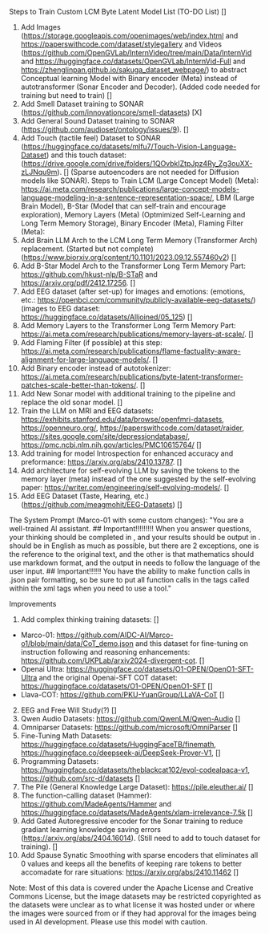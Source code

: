 Steps to Train Custom LCM Byte Latent Model List (TO-DO List) []
1. Add Images (https://storage.googleapis.com/openimages/web/index.html and https://paperswithcode.com/dataset/stylegallery and Videos (https://github.com/OpenGVLab/InternVideo/tree/main/Data/InternVid and https://huggingface.co/datasets/OpenGVLab/InternVid-Full and https://zhenglinpan.github.io/sakuga_dataset_webpage/) to abstract Conceptual learning Model with Binary encoder (Meta) instead of autotransformer (Sonar Encoder and Decoder). (Added code needed for training but need to train) []
5. Add Smell Dataset training to SONAR (https://github.com/innovationcore/smell-datasets) [X]
6. Add General Sound Dataset training to SONAR (https://github.com/audioset/ontology/issues/9). []
7. Add Touch (tactile feel) Dataset to SONAR (https://huggingface.co/datasets/mlfu7/Touch-Vision-Language-Dataset) and this touch dataset: (https://drive.google.com/drive/folders/1QOvbkIZtpJpz4Ry_Zg3ouXX-zLJNqu9m). []
(Sparse autoencoders are not needed for Diffusion models like SONAR). 
Steps to Train LCM (Large Concept Model) (Meta): https://ai.meta.com/research/publications/large-concept-models-language-modeling-in-a-sentence-representation-space/, LBM (Large Brain Model), B-Star (Model that can self-train and encourage exploration), Memory Layers (Meta) (Optmimized Self-Learning and Long Term Memory Storage), Binary Encoder (Meta), Flaming Filter (Meta):
1. Add Brain LLM Arch to the LCM Long Term Memory (Transformer Arch) replacement. (Started but not complete) (https://www.biorxiv.org/content/10.1101/2023.09.12.557460v2) []
2. Add B-Star Model Arch to the Transformer Long Term Memory Part: https://github.com/hkust-nlp/B-STaR and https://arxiv.org/pdf/2412.17256. []
3. Add EEG dataset (after set-up) for images and emotions: (emotions, etc.: https://openbci.com/community/publicly-available-eeg-datasets/)(images to EEG dataset: https://huggingface.co/datasets/Alljoined/05_125) []
4. Add Memory Layers to the Transformer Long Term Memory Part: https://ai.meta.com/research/publications/memory-layers-at-scale/. []
5. Add Flaming Filter (if possible) at this step: https://ai.meta.com/research/publications/flame-factuality-aware-alignment-for-large-language-models/. []
6. Add Binary encoder instead of autotokenizer: https://ai.meta.com/research/publications/byte-latent-transformer-patches-scale-better-than-tokens/. []
7. Add New Sonar model with additional training to the pipeline and replace the old sonar model. []
8. Train the LLM on MRI and EEG datasets: https://exhibits.stanford.edu/data/browse/openfmri-datasets, https://openneuro.org/, https://paperswithcode.com/dataset/raider, https://sites.google.com/site/depressiondatabase/, https://pmc.ncbi.nlm.nih.gov/articles/PMC10615764/ []
9. Add training for model Introspection for enhanced accuracy and preformance: https://arxiv.org/abs/2410.13787. []
10. Add architecture for self-evolving LLM by saving the tokens to the memory layer (meta) instead of the one suggested by the self-evolving paper: https://writer.com/engineering/self-evolving-models/. []
11. Add EEG Dataset (Taste, Hearing, etc.) (https://github.com/meagmohit/EEG-Datasets) []

The System Prompt (Marco-01 with some custom changes): "You are a well-trained AI assistant. ## Important!!!!!!!!! When you answer questions, your thinking should be completed in <Thought>, and your results should be output in <Output>. <Thought> should be in English as much as possible, but there are 2 exceptions, one is the reference to the original text, and the other is that mathematics should use markdown format, and the output in <Output> needs to follow the language of the user input. ## Important!!!!!! You have the ability to make function calls in .json pair formatting, so be sure to put all function calls in the tags called <Tool></Tool> within the <Output> xml tags when you need to use a tool."

Improvements
1. Add complex thinking training datasets: []
  - Marco-01: https://github.com/AIDC-AI/Marco-o1/blob/main/data/CoT_demo.json and this dataset for fine-tuning on instruction following and reasoning enhancements: https://github.com/UKPLab/arxiv2024-divergent-cot. []
  - Openai Ultra: https://huggingface.co/datasets/O1-OPEN/OpenO1-SFT-Ultra and the original Openai-SFT COT dataset: https://huggingface.co/datasets/O1-OPEN/OpenO1-SFT []
  - Llava-COT: https://github.com/PKU-YuanGroup/LLaVA-CoT []
2. EEG and Free Will Study(?) []
3. Qwen Audio Datasets: https://github.com/QwenLM/Qwen-Audio []
4. Omniparser Datasets: https://github.com/microsoft/OmniParser []
5. Fine-Tuning Math Datasets: https://huggingface.co/datasets/HuggingFaceTB/finemath, https://huggingface.co/deepseek-ai/DeepSeek-Prover-V1, []
6. Programming Datasets: https://huggingface.co/datasets/theblackcat102/evol-codealpaca-v1, https://github.com/src-d/datasets []
7. The Pile (General Knowledge Large Dataset): https://pile.eleuther.ai/ []
8. The function-calling dataset (Hammer): https://github.com/MadeAgents/Hammer and https://huggingface.co/datasets/MadeAgents/xlam-irrelevance-7.5k []
9. Add Gated Autoregressive encoder for the Sonar training to reduce gradiant learning knowledge saving errors (https://arxiv.org/abs/2404.16014). (Still need to add to touch dataset for training). []
10. Add Spause Synatic Smoothing with sparse encoders that eliminates all 0 values and keeps all the benefits of keeping rare tokens to better accomadate for rare situations: https://arxiv.org/abs/2410.11462 []

Note: Most of this data is covered under the Apache License and Creative Commons License, but the image datasets may be restricted copyrighted as the datasets were unclear as to what license it was hosted under or where the images were sourced from or if they had approval for the images being used in AI development. Please use this model with caution. 
